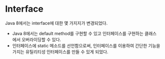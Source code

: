 # Interface

Java 8에서는 interface에 대한 몇 가지지가 변경되었다.

* Java 8에서는 default method를 구현할 수 있고 인터페이스를 구현하는 클래스에서 오버라이딩할 수 있다. 
* 인터페이스에 static 메소드를 선언함으로써, 인터페이스를 이용하여 간단한 기능을 가지는 유틸리티성 인터페이스를 만들 수 있게 되었다.

